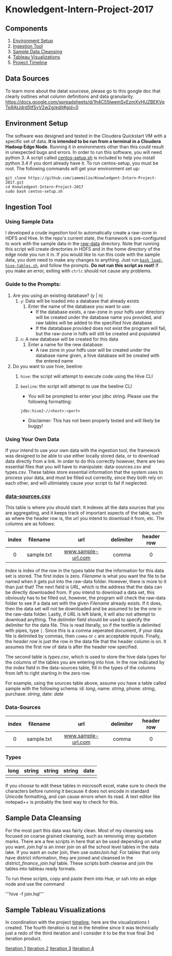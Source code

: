 # Knowledgent-Intern-Project-2017

## Components
1. [Environment Setup](https://github.com/iamemilio/Knowledgent-Intern-Project-2017#environment-setup)
2. [Ingestion Tool](https://github.com/iamemilio/Knowledgent-Intern-Project-2017#ingestion-tool)
3. [Sample Data Cleansing](https://github.com/iamemilio/Knowledgent-Intern-Project-2017#sample-data-cleansing)
4. [Tableau Visualizations](https://github.com/iamemilio/Knowledgent-Intern-Project-2017#sample-tableau-visualizations)
5. [Project Timeline](Timeline_1.pdf)


## Data Sources
To learn more about the datat sourcese, please go to this google doc that clearly outlines what column definitions and data granularity.
https://docs.google.com/spreadsheets/d/1h4C55lwemSvEzmXvHUZBEKVqTp9AtJdrd5tfSyV2w2g/edit#gid=0

 
 
 ## Environment Setup
   The software was designed and tested in the Cloudera Quickstart VM with a specific set of data. **It is intended to be run from a terminal in a Cloudera Hadoop Edge Node**. Running it in environments other than this could result in unexpected bugs and errors. In order to run this software, you will need python 3. A script called [centos-setup.sh](./centos-setup.sh) is included to help you install python 3.4 if you dont already have it. To run centos-setup, you must be root. The following commands will get your environment set up: 
   
   ```Shell
   git clone https://github.com/iamemilio/Knowledgent-Intern-Project-2017.git
   cd Knowledgent-Intern-Project-2017 
   sudo bash centos-setup.sh
   ```
   
 
 ## Ingestion Tool
 
 ### Using Sample Data
   I developed a crude ingestion tool to automatically create a raw-zone in HDFS and Hive. In the repo's current state, the framework is pre-configured to work with the sample data in the [raw-data](automated-data-aggregation/raw-data) directory. Note that running this script will create directories in HDFS and in the home directory of the edge node you run it in. 
   If you would like to run this code with the sample data, you dont need to make any changes to anything. Just run [`bash load-hive-tables.sh`](./load-hive-tables.sh), and follow the prompts. **Do not run this script as root!** If you make an error, exiting with `ctrlc` should not cause any problems. 
   
 ### Guide to the Prompts:
 
 1. Are you using an existing database? (y | n)
     1. `y`: Data will be loaded into a database that already exists
         1. Enter the name of the database you want to use:
             - If the database exists, a raw-zone in your hdfs user directory will be created under the database name you provided, and raw tables will be added to the specified hive database
             - If the datatabase provided does not exist the program will fail, but the raw-zone in hdfs will still be created and populated
     2. `n`: A new database will be created for this data
         1. Enter a name for the new database: 
             - A raw zone in your hdfs user will be created under the database name given, a hive database will be created with the entered name
 2. Do you want to use hive, beeline:
     1. `hive`: the script will attempt to execute code using the Hive CLI
     2. `beeline`: the script will attempt to use the beeline CLI
         - You will be prompted to enter your jdbc string. Please use the following formatting:
         
         `jdbc:hive2://<host>:<port>`
         - Disclaimer: This has not been properly tested and will likely be buggy!
 
 ### Using Your Own Data
 
   If your intend to use your own data with the ingestion tool, the framework was designed to be able to use either locally stored data, or to download data directly from a link. In order to do this correctly however, there are two essential files that you will have to manipulate: data-sources.csv and types.csv. These tables store essential information that the system uses to process your data, and must be filled out correctly, since they both rely on each other, and will ultimiately cause your script to fail if neglected. 
 ### [data-sources.csv](automated-data-aggregation/data-sources.csv)
   This table is where you should start. It indexes all the data sources that you are aggregating, and it keeps track of important aspects of the table, such as where the header row is, the url you intend to download it from, etc. The columns are as follows:
 
 | index | filename | url | delimiter | header row |
 | :---: | :---: | :---: | :---: | :---: |
 | 0 | sample.txt | www.sample-url.com | comma | 0 |
 
 *Index* is index of the row in the types table that the information for this data set is stored. The first index is zero. *Filename* is what you want the file to be named when it gets put into the raw-data folder. However, there is more to it than just that! The next field is *URL*, which is the address that the data can be directly downloaded from. If you intend to download a data set, this obviously has to be filled out, however, the program will check the raw-data folder to see if a data set with the given *Filename* already exists. If it does, then the data set will not be downloaded and be assumed to be the one in the raw-data folder. Lastly, if *URL* is left blank, it will also not attempt to download anything. The *delimiter* field should be used to specify the delimiter for the data file. This is read literally, so if the textfile is delimited with pipes, type `|`. Since this is a comma seperated document, if your data file is delimited by commas, then `comma` or `c` are acceptable inputs. Finally, the *header row* is just the row in the data file that the header column is on. It assumes the first row of data is after the header row specified.
 
 The second table is *types.csv*, which is used to store the hive data types for the columns of the tables you are entering into hive. In the row indicated by the *index* field in the data-sources table, fill in the types of the columns from left to right starting in the zero row. 

For example, using the sources table above, assume you have a table called sample with the following schema:
id: *long*, name: *string*, phone: *string*, purchase: *string*, date: *date*

### Data-Sources
 | index | filename | url | delimiter | header row |
 | :---: | :---: | :---: | :---: | :---: |
 | 0 | sample.txt | www.sample-url.com | comma | 0 |
 
### Types
 | long | string | string | string | date |
 | :---: | :---: | :---: | :---: | :---: |
 |      |        |        |        |      |
 
 If you choose to edit these tables in microsoft excel, make sure to check the characters before running it because it does not encode in standard Unicode formatting, and can cause errors when its read. A text editor like notepad++ is probably the best way to check for this.
 
 
 

## Sample Data Cleansing
 For the most part this data was fairly clean. Most of my cleansing was focused on coarse grained cleansing, such as removing stray quotation marks. There are a few scripts in here that an be used depending on what you want. *join.hql* is an inner join on all the school level tables in the data lake. If you want an outer join, then use *outerJoin.hql*. For tables that only have district information, they are joined and cleansed in the *district_finance_join.hql* table. These scripts both cleanse and join the tables into tableau ready formats.

To run these scripts, copy and paste them into Hue, or ssh into an edge node and use the command 

'''hive -f join.hql'''



## Sample Tableau Visualizations
In coordination with the project [timeline](Timeline_1.pdf), here are the visualizations I created. The fourth iteration is not in the timeline since it was technically just a redo of the third iteration and I consider it to be the true final 3rd iteration product.

[Iteration 1](https://public.tableau.com/profile/emilio.garcia4319#!/vizhome/MassSchoolData/EffectOfEducationQualityonHigherEducationProspects)
[Iteration 2](https://public.tableau.com/profile/emilio.garcia4319#!/vizhome/MassachusettsPublicSchoolDataRound2/GraduationandHigherEd)
[Iteration 3](https://public.tableau.com/profile/emilio.garcia4319#!/vizhome/MassSchoolandFinancialData/FinancialTelltales)
[Iteration 4](https://public.tableau.com/profile/emilio.garcia4319#!/vizhome/2014MassPublicSchoolData/Dashboard1?publish=yes)
